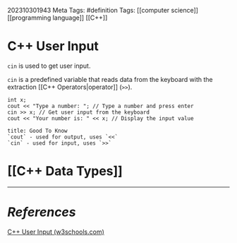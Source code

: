 202310301943
Meta Tags: #definition 
Tags: [[computer science]] [[programming language]] [[C++]]

# C++ User Input

`cin` is used to get user input.

`cin` is a predefined variable that reads data from the keyboard with the extraction [[C++ Operators|operator]] (`>>`).

```
int x;
cout << "Type a number: "; // Type a number and press enter
cin >> x; // Get user input from the keyboard
cout << "Your number is: " << x; // Display the input value
```

```ad-tldr
title: Good To Know
`cout` - used for output, uses `<<`
`cin` - used for input, uses `>>`

```

# [[C++ Data Types]]


---
# *References*

[C++ User Input (w3schools.com)](https://www.w3schools.com/cpp/cpp_user_input.asp)